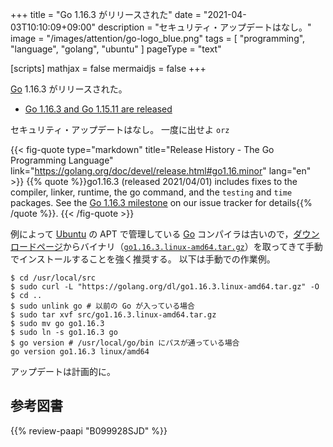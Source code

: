 +++
title = "Go 1.16.3 がリリースされた"
date =  "2021-04-03T10:10:09+09:00"
description = "セキュリティ・アップデートはなし。"
image = "/images/attention/go-logo_blue.png"
tags  = [ "programming", "language", "golang", "ubuntu" ]
pageType = "text"

[scripts]
  mathjax = false
  mermaidjs = false
+++

[Go] 1.16.3 がリリースされた。

- [Go 1.16.3 and Go 1.15.11 are released](https://groups.google.com/g/golang-announce/c/wVRzkWSQpO0/m/EUykHAm0CAAJ)

セキュリティ・アップデートはなし。
一度に出せよ `orz`

{{< fig-quote type="markdown" title="Release History - The Go Programming Language" link="https://golang.org/doc/devel/release.html#go1.16.minor" lang="en" >}}
{{% quote %}}go1.16.3 (released 2021/04/01) includes fixes to the compiler, linker, runtime, the go command, and the `testing` and `time` packages. See the [Go 1.16.3 milestone](https://github.com/golang/go/issues?q=milestone%3AGo1.16.3+label%3ACherryPickApproved) on our issue tracker for details{{% /quote %}}.
{{< /fig-quote >}}

例によって [Ubuntu] の APT で管理している [Go] コンパイラは古いので，[ダウンロードページ](https://golang.org/dl/ "Downloads - The Go Programming Language")からバイナリ（[`go1.16.3.linux-amd64.tar.gz`](https://golang.org/dl/go1.16.3.linux-amd64.tar.gz)）を取ってきて手動でインストールすることを強く推奨する。
以下は手動での作業例。

```text
$ cd /usr/local/src
$ sudo curl -L "https://golang.org/dl/go1.16.3.linux-amd64.tar.gz" -O
$ cd ..
$ sudo unlink go # 以前の Go が入っている場合
$ sudo tar xvf src/go1.16.3.linux-amd64.tar.gz
$ sudo mv go go1.16.3
$ sudo ln -s go1.16.3 go
$ go version # /usr/local/go/bin にパスが通っている場合
go version go1.16.3 linux/amd64
```

アップデートは計画的に。

[Go]: https://golang.org/ "The Go Programming Language"
[Ubuntu]: https://www.ubuntu.com/ "The leading operating system for PCs, IoT devices, servers and the cloud | Ubuntu"

## 参考図書

{{% review-paapi "B099928SJD" %}} <!-- プログラミング言語Go -->
